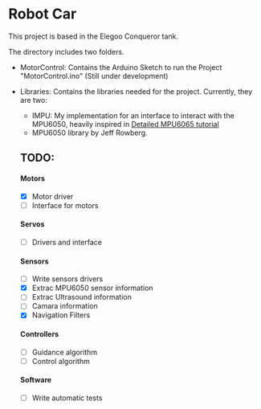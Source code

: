 # Robot Car

This project is based in the Elegoo Conqueror tank.

The directory includes two folders. 
- MotorControl: Contains the Arduino Sketch to run the Project "MotorControl.ino" (Still under development)
- Libraries: Contains the libraries needed for the project. Currently, they are two:
  - IMPU: My implementation for an interface to interact with the MPU6050, heavily inspired in [Detailed MPU6065 tutorial](https://www.youtube.com/watch?v=k5i-vE5rZR0&t=1939s)
  - MPU6050 library by Jeff Rowberg. 
  
  
  ## TODO:
  #### Motors
  - [x] Motor driver
  - [ ] Interface for motors
  #### Servos
  - [ ] Drivers and interface
  #### Sensors
  - [ ] Write sensors drivers
  - [x] Extrac MPU6050 sensor information
  - [ ] Extrac Ultrasound information
  - [ ] Camara information
  - [x] Navigation Filters
  #### Controllers
  - [ ] Guidance algorithm
  - [ ] Control algorithm
  
  #### Software
  - [ ] Write automatic tests
